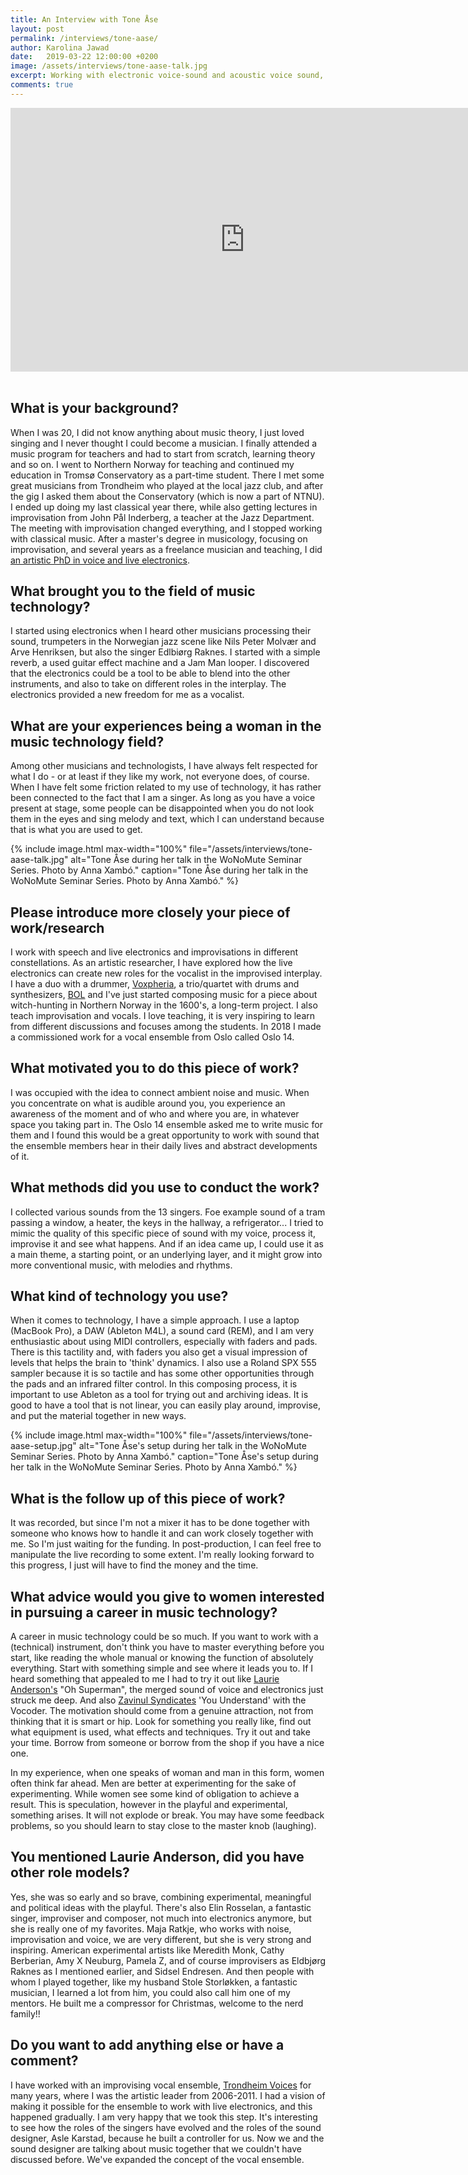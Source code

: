 ```yaml
---
title: An Interview with Tone Åse
layout: post
permalink: /interviews/tone-aase/
author: Karolina Jawad
date:   2019-03-22 12:00:00 +0200
image: /assets/interviews/tone-aase-talk.jpg
excerpt: Working with electronic voice-sound and acoustic voice sound, Tone Åse interacts with her fellow musicians both as a singer and as a soundmaker, stretching the instrumental capabilities of the voice and the live electronics in the improvised interplay. Her work is very much developed through her collaborations, with her trio BOL, her duo Voxpheria, and a range of other projects. Her experimental work with the vocal ensemble started as a founding member of Kvitretten (1991-2001) and continued as a member of, and for 2006-2011 artistic leader of, the improvising vocal ensemble Trondheim Voices. Her work with voice and live electronics has thus been the subject for her doctoral work within the Norwegian Artistic Research Programme (2008-2012). Åse has released several CD’s with her groups and also composed music for film, theatre, various ensembles and projects. Åse is from 2012 Associate professor at Department of Music, NTNU.
comments: true
---
```


<div class="videoWrapper">
<iframe width="750" height="422" src="https://www.youtube.com/embed/SRX81BHTWbc" frameborder="0" allow="accelerometer; autoplay; encrypted-media; gyroscope; picture-in-picture" allowfullscreen></iframe>
</div>

<br />

## What is your background?

When I was 20, I did not know anything about music theory, I just loved singing and I never thought I could become a musician. I finally attended a music program for teachers and had to start from scratch, learning theory and so on. I went to Northern Norway for teaching and continued my education in Tromsø Conservatory as a part-time student. There I met some great musicians from Trondheim who played at the local jazz club, and after the gig I asked them about the Conservatory (which is now a part of NTNU). I ended up doing my last classical year there, while also getting lectures in improvisation from John Pål Inderberg, a teacher at the Jazz Department. The meeting with improvisation changed everything, and I stopped working with classical music. After a master's degree in musicology, focusing on improvisation, and several years as a freelance musician and teaching, I did [an artistic PhD in voice and live electronics](https://www.researchcatalogue.net/view/108003/108004).


## What brought you to the field of music technology?

I started using electronics when I heard other musicians processing their sound, trumpeters in the Norwegian jazz scene like Nils Peter Molvær and Arve Henriksen, but also the singer Edlbiørg Raknes. I started with a simple reverb, a used guitar effect machine and a Jam Man looper. I discovered that the electronics could be a tool to be able to blend into the other instruments, and also to take on different roles in the interplay. The electronics provided a new freedom for me as a vocalist.


## What are your experiences being a woman in the music technology field?

Among other musicians and technologists, I have always felt respected for what I do - or at least if they like my work, not everyone does, of course. When I have felt some friction related to my use of technology, it has rather been connected to the fact that I am a singer. As long as you have a voice present at stage, some people can be disappointed when you do not look them in the eyes and sing melody and text, which I can understand because that is what you are used to get.

{% include image.html
max-width="100%" file="/assets/interviews/tone-aase-talk.jpg" alt="Tone Åse during her talk in the WoNoMute Seminar Series. Photo by Anna Xambó."
caption="Tone Åse during her talk in the WoNoMute Seminar Series. Photo by Anna Xambó." %}

## Please introduce more closely your piece of work/research

I work with speech and live electronics and improvisations in different constellations. As an artistic researcher, I have explored how the live electronics can create new roles for the vocalist in the improvised interplay. I have a duo with a drummer, [Voxpheria](http://www.toneaase.no/aasestronenduo/), a trio/quartet with drums and synthesizers, [BOL](http://www.bol.no/) and I've just started composing music for a piece about witch-hunting in Northern Norway in the 1600's, a long-term project. I also teach improvisation and vocals. I love teaching, it is very inspiring to learn from different discussions and focuses among the students. In 2018 I made a commissioned work for a vocal ensemble from Oslo called Oslo 14.


## What motivated you to do this piece of work?

I was occupied with the idea to connect ambient noise and music. When you concentrate on what is audible around you, you experience an awareness of the moment and of who and where you are, in whatever space you taking part in. The Oslo 14 ensemble asked me to write music for them and I found this would be a great opportunity to work with sound that the ensemble members hear in their daily lives and abstract developments of it.


## What methods did you use to conduct the work?

I collected various sounds from the 13 singers. Foe example sound of a tram passing a window, a heater, the keys in the hallway, a refrigerator... I tried to mimic the quality of this specific piece of sound with my voice, process it, improvise it and see what happens. And if an idea came up, I could use it as a main theme, a starting point, or an underlying layer, and it might grow into more conventional music, with melodies and rhythms.


## What kind of technology you use?

When it comes to technology, I have a simple approach. I use a laptop (MacBook Pro), a DAW (Ableton M4L), a sound card (REM), and I am very enthusiastic about using MIDI controllers, especially with faders and pads. There is this tactility and, with faders you also get a visual impression of levels that helps the brain to 'think' dynamics. I also use a Roland SPX 555 sampler because it is so tactile and has some other opportunities through the pads and an infrared filter control. In this composing process, it is important to use Ableton as a tool for trying out and archiving ideas. It is good to have a tool that is not linear, you can easily play around, improvise, and put the material together in new ways.

{% include image.html
max-width="100%" file="/assets/interviews/tone-aase-setup.jpg" alt="Tone Åse's setup during her talk in the WoNoMute Seminar Series. Photo by Anna Xambó."
caption="Tone Åse's setup during her talk in the WoNoMute Seminar Series. Photo by Anna Xambó." %}

## What is the follow up of this piece of work?

It was recorded, but since I'm not a mixer it has to be done together with someone who knows how to handle it and can work closely together with me. So I'm just waiting for the funding. In post-production, I can feel free to manipulate the live recording to some extent. I'm really looking forward to this progress, I just will have to find the money and the time.


## What advice would you give to women interested in pursuing a career in music technology?

A career in music technology could be so much. If you want to work with a (technical) instrument, don't think you have to master everything before you start, like reading the whole manual or knowing the function of absolutely everything. Start with something simple and see where it leads you to. If I heard something that appealed to me I had to try it out like [Laurie Anderson's](http://www.laurieanderson.com/) "Oh Superman", the merged sound of voice and electronics just struck me deep. And also [Zavinul Syndicates](http://www.joezawinul.com/) 'You Understand' with the Vocoder. The motivation should come from a genuine attraction, not from thinking that it is smart or hip. Look for something you really like, find out what equipment is used, what effects and techniques. Try it out and take your time. Borrow from someone or borrow from the shop if you have a nice one.

In my experience, when one speaks of woman and man in this form, women often think far ahead. Men are better at experimenting for the sake of experimenting. While women see some kind of obligation to achieve a result. This is speculation, however in the playful and experimental, something arises. It will not explode or break. You may have some feedback problems, so you should learn to stay close to the master knob (laughing).


## You mentioned Laurie Anderson, did you have other role models?

Yes, she was so early and so brave, combining experimental, meaningful and political ideas with the playful. There's also Elin Rosselan, a fantastic singer, improviser and composer, not much into electronics anymore, but she is really one of my favorites. Maja Ratkje, who works with noise, improvisation and voice, we are very different, but she is very strong and inspiring. American experimental artists like Meredith Monk, Cathy Berberian, Amy X Neuburg, Pamela Z, and of course improvisers as Eldbjørg Raknes as I mentioned earlier, and Sidsel Endresen. And then people with whom I played together, like my husband Stole Storløkken, a fantastic musician, I learned a lot from him, you could also call him one of my mentors. He built me a compressor for Christmas, welcome to the nerd family!!


## Do you want to add anything else or have a comment?

I have worked with an improvising vocal ensemble, [Trondheim Voices](https://vimeo.com/202418687) for many years, where I was the artistic leader from 2006-2011. I had a vision of making it possible for the ensemble to work with live electronics, and this happened gradually. I am very happy that we took this step. It's interesting to see how the roles of the singers have evolved and the roles of the sound designer, Asle Karstad, because he built a controller for us. Now we and the sound designer are talking about music together that we couldn't have discussed before. We've expanded the concept of the vocal ensemble.

